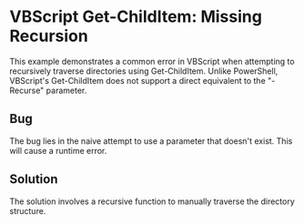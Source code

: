 # VBScript Get-ChildItem: Missing Recursion
This example demonstrates a common error in VBScript when attempting to recursively traverse directories using Get-ChildItem.  Unlike PowerShell, VBScript's Get-ChildItem does not support a direct equivalent to the "-Recurse" parameter.

## Bug
The bug lies in the naive attempt to use a parameter that doesn't exist.  This will cause a runtime error.

## Solution
The solution involves a recursive function to manually traverse the directory structure.
